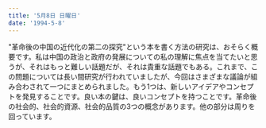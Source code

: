 ```yaml
---
title: '5月8日 日曜日'
date: '1994-5-8'
---
```


"革命後の中国の近代化の第二の探究"という本を書く方法の研究は、おそらく概要です。私は中国の政治と政府の発展についての私の理解に焦点を当てたいと思うが、それはもっと難しい話題だが、それは貴重な話題でもある。これまで、この問題については長い間研究が行われていましたが、今回はさまざまな議論が組み合わされて一つにまとめられました。もう1つは、新しいアイデアやコンセプトを発見することです。良い本の鍵は、良いコンセプトを持つことです。革命後の社会的、社会的資源、社会的品質の3つの概念があります。他の部分は周りを回っています。

